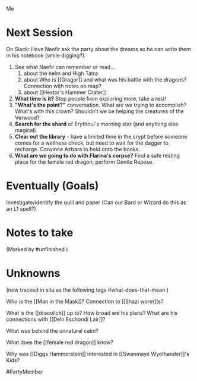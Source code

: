 Me

# Next Session
On Slack:  Have Naefir ask the party about the dreams so he can write them in his notebook (while digging?).

1. See what Naefir can remember or read...
	1. about the helm and High Tatra
	3. about Who is [[Gragor]] and what was his battle with the dragons?  Connection with notes on map?
	4. about [[Hextor's Hammer Crater]]
3. **What time is it?**  Stop people from exploring more, take a rest!
4. **"What's the point?"** conversation.  What are we trying to accomplish?  What's with this crown? Shouldn't we be helping the creatures of the Verwood?
5. **Search for the shard** of Erythnul's morning star (and anything else magical)
6. **Clear out the library** - have a limited time in the crypt before someone comes for a wellness check, but need to wait for the dagger to recharge.  Convince Azbara to hold onto the books.
7. **What are we going to do with Flarina's corpse?** Find a safe resting place for the female red dragon, perform Gentle Repose.


# Eventually (Goals)
Investigate/identify the quill and paper (Can our Bard or Wizard do this as an L1 spell?)


# Notes to take
(Marked by #unfinished )

# Unknowns
(now tracked in situ as the following tags #what-does-that-mean )

Who is the [[Man in the Mask]]?  Connection to [[Shazi worm]]s?

What is the [[dracolich]] up to?  How broad are his plans?  What are his connections with [[Deln Eschondi Lair]]?

What was behind the unnatural calm?

What does the [[female red dragon]] know?

Why was [[Diggs Hammerstein]] interested in [[Swanmaye Wyethander]]'s Kids?

#PartyMember
